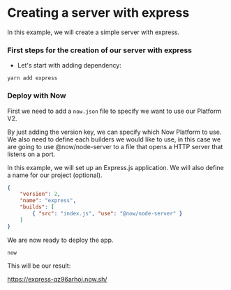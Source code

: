 # Creating a server with express

In this example, we will create a simple server with express.

### First steps for the creation of our server with express

- Let's start with adding dependency:

```
yarn add express
```

### Deploy with Now

First we need to add a `now.json` file to specify we want to use our Platform V2.

By just adding the version key, we can specify which Now Platform to use. We also need to define each builders we would like to use, in this case we are going to use @now/node-server  to a file that opens a HTTP server that listens on a port.

In this example, we will set up an Express.js application. We will also define a name for our project (optional).

```json
{
    "version": 2,
    "name": "express",
    "builds": [
        { "src": "index.js", "use": "@now/node-server" }
    ]
}
```

We are now ready to deploy the app.

```
now
```

This will be our result: 

https://express-qz96arhoj.now.sh/